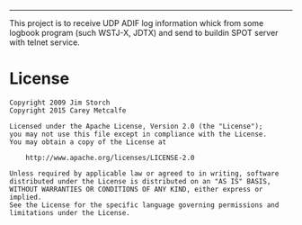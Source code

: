 -------------------------------------------------------------------------------------

This project is to receive UDP ADIF log information whick from some logbook program (such WSTJ-X, JDTX) and send to buildin SPOT server with telnet service.

License
=======
```
Copyright 2009 Jim Storch
Copyright 2015 Carey Metcalfe

Licensed under the Apache License, Version 2.0 (the "License");
you may not use this file except in compliance with the License.
You may obtain a copy of the License at

    http://www.apache.org/licenses/LICENSE-2.0

Unless required by applicable law or agreed to in writing, software
distributed under the License is distributed on an "AS IS" BASIS,
WITHOUT WARRANTIES OR CONDITIONS OF ANY KIND, either express or implied.
See the License for the specific language governing permissions and
limitations under the License.
```

